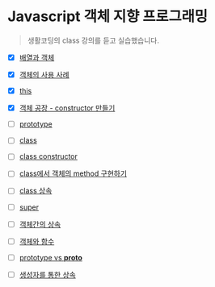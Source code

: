 # Javascript 객체 지향 프로그래밍

> 생활코딩의 class 강의를 듣고 실습했습니다.
> 

- [x] [배열과 객체](https://www.opentutorials.org/module/4047/24603)  
- [x] [객체의 사용 사례](https://www.opentutorials.org/module/4047/24604)  
- [x] [this](https://www.opentutorials.org/module/4047/24607)  
- [x] [객체 공장 - constructor 만들기](https://www.opentutorials.org/module/4047/24608)
- [ ] [prototype](https://www.opentutorials.org/module/4047/24610)  
- [ ] [class](https://www.opentutorials.org/module/4047/24614)  
- [ ] [class constructor](https://www.opentutorials.org/module/4047/24615)  
- [ ] [class에서 객체의 method 구현하기](https://www.opentutorials.org/module/4047/24616)  
- [ ] [class 상속](https://www.opentutorials.org/module/4047/24619)  
- [ ] [super](https://www.opentutorials.org/module/4047/24620)  
- [ ] [객체간의 상속](https://www.opentutorials.org/module/4047/24626)  
- [ ] [객체와 함수](https://www.opentutorials.org/module/4047/24628)  
- [ ] [prototype vs __proto__](https://www.opentutorials.org/module/4047/24629)  
- [ ] [생성자를 통한 상속](https://www.opentutorials.org/module/4047/24630)  

